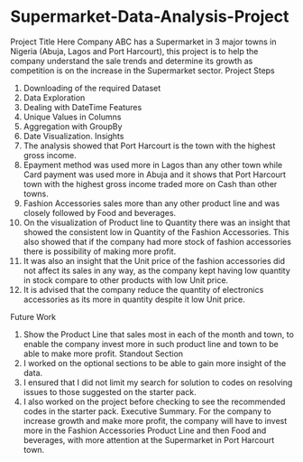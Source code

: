 # Supermarket-Data-Analysis-Project

Project Title Here
Company ABC has a Supermarket in 3 major towns in Nigeria (Abuja, Lagos and Port Harcourt), this project is to help the company understand the sale trends and determine its growth as competition is on the increase in the Supermarket sector.
Project Steps
1.	Downloading of the required Dataset
2.	Data Exploration
3.	Dealing with DateTime Features
4.	Unique Values in Columns
5.	Aggregation with GroupBy
6.	Date Visualization.
Insights
1.	The analysis showed that Port Harcourt is the town with the highest gross income.
2.	Epayment method was used more in Lagos than any other town while Card payment was used more in Abuja and it shows that Port Harcourt town with the highest gross income traded more on Cash than other towns.
3.	Fashion Accessories sales more than any other product line and was closely followed by Food and beverages.
4.	On the visualization of Product line to Quantity there was an insight that showed the consistent low in Quantity of the Fashion Accessories. This also showed that if the company had more stock of fashion accessories there is possibility of making more profit.
5.	It was also an insight that the Unit price of the fashion accessories did not affect its sales in any way, as the company kept having low quantity in stock compare to other products with low Unit price.
6.	It is advised that the company reduce the quantity of electronics accessories as its more in quantity despite it low Unit price.

Future Work
1.	Show the Product Line that sales most in each of the month and town, to enable the company invest more in such product line and town to be able to make more profit.
Standout Section
1.	I worked on the optional sections to be able to gain more insight of the data.
2.	I ensured that I did not limit my search for solution to codes on resolving issues to those suggested on the starter pack.
3.	I also worked on the project before checking to see the recommended codes in the starter pack.
Executive Summary.
For the company to increase growth and make more profit, the company will have to invest more in the Fashion Accessories Product Line and then Food and beverages, with more attention at the Supermarket in Port Harcourt town.

 
